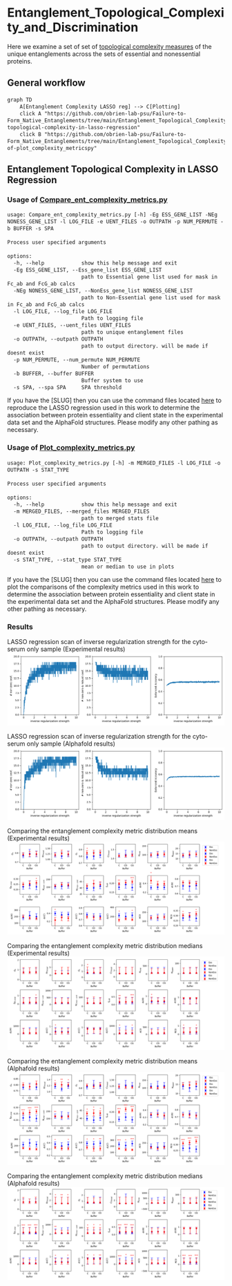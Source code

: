 # Entanglement_Topological_Complexity_and_Discrimination  
Here we examine a set of set of [topological complexity measures](docs/entanglement_complexity_metrics.jpg) of the unique entanglements across the sets of essential and nonessential proteins.


## General workflow
```mermaid
graph TD
    A[Entanglement Complexity LASSO reg] --> C[Plotting]
    click A "https://github.com/obrien-lab-psu/Failure-to-Form_Native_Entanglements/tree/main/Entanglement_Topological_Complexity_and_Discrimination#entanglement-topological-complexity-in-lasso-regression"
    click B "https://github.com/obrien-lab-psu/Failure-to-Form_Native_Entanglements/tree/main/Entanglement_Topological_Complexity_and_Discrimination#usage-of-plot_complexity_metricspy"
``` 

## Entanglement Topological Complexity in LASSO Regression

### Usage of [Compare_ent_complexity_metrics.py](src/data/Compare_ent_complexity_metrics.py)
```
usage: Compare_ent_complexity_metrics.py [-h] -Eg ESS_GENE_LIST -NEg NONESS_GENE_LIST -l LOG_FILE -e UENT_FILES -o OUTPATH -p NUM_PERMUTE -b BUFFER -s SPA

Process user specified arguments

options:
  -h, --help            show this help message and exit
  -Eg ESS_GENE_LIST, --Ess_gene_list ESS_GENE_LIST
                        path to Essential gene list used for mask in Fc_ab and FcG_ab calcs
  -NEg NONESS_GENE_LIST, --NonEss_gene_list NONESS_GENE_LIST
                        path to Non-Essential gene list used for mask in Fc_ab and FcG_ab calcs
  -l LOG_FILE, --log_file LOG_FILE
                        Path to logging file
  -e UENT_FILES, --uent_files UENT_FILES
                        path to unique entanglement files
  -o OUTPATH, --outpath OUTPATH
                        path to output directory. will be made if doesnt exist
  -p NUM_PERMUTE, --num_permute NUM_PERMUTE
                        Number of permutations
  -b BUFFER, --buffer BUFFER
                        Buffer system to use
  -s SPA, --spa SPA     SPA threshold
```

If you have the [SLUG] then you can use the command files located [here](src/command_lists/Compare_ent_complexity_metrics.cmds) to reproduce the LASSO regression used in this work to determine the association between protein essentiality and client state in the experimental data set and the AlphaFold structures. Please modify any other pathing as necessary. 

### Usage of [Plot_complexity_metrics.py](src/data/Plot_complexity_metrics.py)
```
usage: Plot_complexity_metrics.py [-h] -m MERGED_FILES -l LOG_FILE -o OUTPATH -s STAT_TYPE

Process user specified arguments

options:
  -h, --help            show this help message and exit
  -m MERGED_FILES, --merged_files MERGED_FILES
                        path to merged stats file
  -l LOG_FILE, --log_file LOG_FILE
                        Path to logging file
  -o OUTPATH, --outpath OUTPATH
                        path to output directory. will be made if doesnt exist
  -s STAT_TYPE, --stat_type STAT_TYPE
                        mean or median to use in plots
```

If you have the [SLUG] then you can use the command files located [here](src/command_lists/Plot_Compare_ent_complexity_metrics.cmds) to plot the comparisons of the complexity metrics used in this work to determine the association between protein essentiality and client state in the experimental data set and the AlphaFold structures. Please modify any other pathing as necessary. 

### Results
LASSO regression scan of inverse regularization strength for the cyto-serum only sample (Experimental results)  
![LASSO regression for feature selection](Figures/LASSO/EXP/Lasso_results_C_50.png)
  
LASSO regression scan of inverse regularization strength for the cyto-serum only sample (Alphafold results)  
![LASSO regression for feature selection](Figures/LASSO/AF/Lasso_results_C_50.png)
  
  
Comparing the entanglement complexity metric distribution means (Experimental results)  
![Comparing complexity metric distribution means](Figures/Compare_metrics/EXP/Complexity_measures_EXP_50_mean.png)

Comparing the entanglement complexity metric distribution medians (Experimental results)  
![Comparing complexity metric distribution medians](Figures/Compare_metrics/EXP/Complexity_measures_EXP_50_median.png)
  
  
Comparing the entanglement complexity metric distribution means (Alphafold results)  
![Comparing complexity metric distribution means](Figures/Compare_metrics/AF/Complexity_measures_AF_50_mean.png)

Comparing the entanglement complexity metric distribution medians (Alphafold results)  
![Comparing complexity metric distribution medians](Figures/Compare_metrics/AF/Complexity_measures_AF_50_median.png)